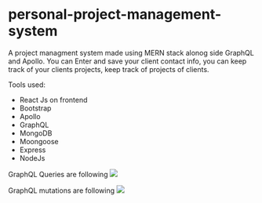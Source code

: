 # personal-project-management-system

A project managment system made using MERN stack alonog side GraphQL and Apollo.
You can Enter and save your client contact info, you can keep track of your clients projects, keep track of projects of clients. 

Tools used:
  - React Js on frontend
  - Bootstrap
  - Apollo 
  - GraphQL
  - MongoDB
  - Moongoose
  - Express
  - NodeJs


GraphQL Queries are following 
<img src='![queries](https://github.com/UmarHassanKhan929/personal-project-management-system/tree/main/backend/"Screenshot 2022-06-15 221641.jpg")'/>

GraphQL mutations are following
<img src='![mutations](https://github.com/UmarHassanKhan929/personal-project-management-system/tree/main/backend/"Screenshot 2022-06-15 221625.jpg")'/>


